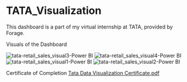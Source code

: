 # TATA_Visualization
This dashboard is a part of my virtual internship at TATA, provided by Forage. 

Visuals of the Dashboard

![tata-retail_sales_visual3-Power BI](https://github.com/pcode78roy/TATA_Visualization/assets/76170038/f5feadc6-481e-409e-b426-3034d6e4ca41)
![tata-retail_sales_visual4-Power BI](https://github.com/pcode78roy/TATA_Visualization/assets/76170038/d9f4ba43-409f-47a9-8da1-64cc57ab022b)
![tata-retail_sales_visual1-Power BI](https://github.com/pcode78roy/TATA_Visualization/assets/76170038/7bcd1c19-c744-49af-9096-72fc9152ceae)
![tata-retail_sales_visual2-Power BI](https://github.com/pcode78roy/TATA_Visualization/assets/76170038/e52b8643-5eeb-490f-9b3c-59eaa5f740a6)

Certificate of Completion
[Tata Data Visualization Certificate.pdf](https://github.com/pcode78roy/TATA_Visualization/files/11734968/Tata.Data.Visualization.Certificate.pdf)
